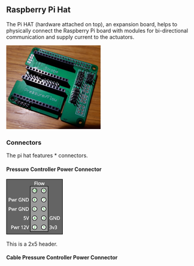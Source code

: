 ## Raspberry Pi Hat

The Pi HAT (hardware attached on top), an expansion board, helps to physically connect the Raspberry Pi board with modules for bi-directional communication and supply current to the actuators.

<img src="images/pi_hat.jpg" width=50%>

### Connectors

The pi hat features * connectors.

#### Pressure Controller Power Connector

<img src="images/pi_flow_connector.png" width=30%>

This is a 2x5 header.

#### Cable Pressure Controller Power Connector


